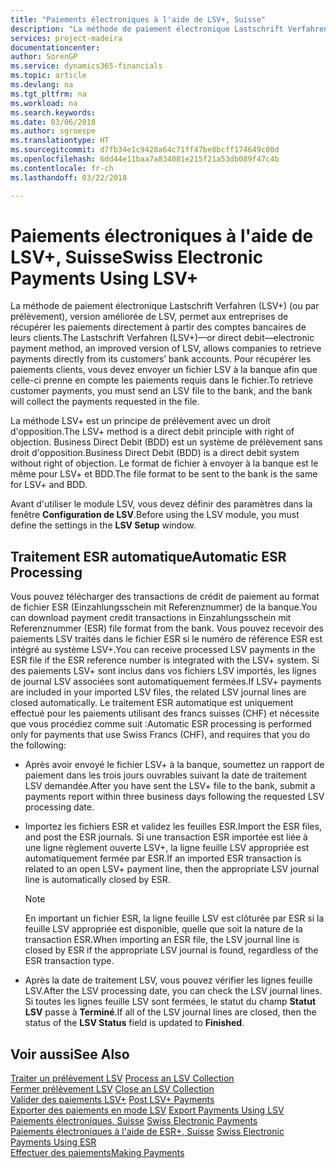 ```yaml
---
title: "Paiements électroniques à l'aide de LSV+, Suisse"
description: "La méthode de paiement électronique Lastschrift Verfahren (LSV+) (ou par prélèvement), version améliorée de LSV, permet aux entreprises de récupérer les paiements directement à partir des comptes bancaires de leurs clients. Pour récupérer les paiements clients, vous devez envoyer un fichier LSV à la banque afin que celle-ci prenne en compte les paiements requis dans le fichier."
services: project-madeira
documentationcenter: 
author: SorenGP
ms.service: dynamics365-financials
ms.topic: article
ms.devlang: na
ms.tgt_pltfrm: na
ms.workload: na
ms.search.keywords: 
ms.date: 03/06/2018
ms.author: sgroespe
ms.translationtype: HT
ms.sourcegitcommit: d7fb34e1c9428a64c71ff47be8bcff174649c00d
ms.openlocfilehash: 6dd44e11baa7a834081e215f21a53db089f47c4b
ms.contentlocale: fr-ch
ms.lasthandoff: 03/22/2018

---
```

# <a name="swiss-electronic-payments-using-lsv"></a><span data-ttu-id="ea965-104">Paiements électroniques à l'aide de LSV+, Suisse</span><span class="sxs-lookup"><span data-stu-id="ea965-104">Swiss Electronic Payments Using LSV+</span></span>
<span data-ttu-id="ea965-105">La méthode de paiement électronique Lastschrift Verfahren (LSV+) (ou par prélèvement), version améliorée de LSV, permet aux entreprises de récupérer les paiements directement à partir des comptes bancaires de leurs clients.</span><span class="sxs-lookup"><span data-stu-id="ea965-105">The Lastschrift Verfahren (LSV+)—or direct debit—electronic payment method, an improved version of LSV, allows companies to retrieve payments directly from its customers’ bank accounts.</span></span> <span data-ttu-id="ea965-106">Pour récupérer les paiements clients, vous devez envoyer un fichier LSV à la banque afin que celle-ci prenne en compte les paiements requis dans le fichier.</span><span class="sxs-lookup"><span data-stu-id="ea965-106">To retrieve customer payments, you must send an LSV file to the bank, and the bank will collect the payments requested in the file.</span></span>  

<span data-ttu-id="ea965-107">La méthode LSV+ est un principe de prélèvement avec un droit d'opposition.</span><span class="sxs-lookup"><span data-stu-id="ea965-107">The LSV+ method is a direct debit principle with right of objection.</span></span> <span data-ttu-id="ea965-108">Business Direct Debit (BDD) est un système de prélèvement sans droit d'opposition.</span><span class="sxs-lookup"><span data-stu-id="ea965-108">Business Direct Debit (BDD) is a direct debit system without right of objection.</span></span> <span data-ttu-id="ea965-109">Le format de fichier à envoyer à la banque est le même pour LSV+ et BDD.</span><span class="sxs-lookup"><span data-stu-id="ea965-109">The file format to be sent to the bank is the same for LSV+ and BDD.</span></span>  

<span data-ttu-id="ea965-110">Avant d'utiliser le module LSV, vous devez définir des paramètres dans la fenêtre **Configuration de LSV**.</span><span class="sxs-lookup"><span data-stu-id="ea965-110">Before using the LSV module, you must define the settings in the **LSV Setup** window.</span></span>

## <a name="automatic-esr-processing"></a><span data-ttu-id="ea965-111">Traitement ESR automatique</span><span class="sxs-lookup"><span data-stu-id="ea965-111">Automatic ESR Processing</span></span>  
<span data-ttu-id="ea965-112">Vous pouvez télécharger des transactions de crédit de paiement au format de fichier ESR (Einzahlungsschein mit Referenznummer) de la banque.</span><span class="sxs-lookup"><span data-stu-id="ea965-112">You can download payment credit transactions in Einzahlungsschein mit Referenznummer (ESR) file format from the bank.</span></span> <span data-ttu-id="ea965-113">Vous pouvez recevoir des paiements LSV traités dans le fichier ESR si le numéro de référence ESR est intégré au système LSV+.</span><span class="sxs-lookup"><span data-stu-id="ea965-113">You can receive processed LSV payments in the ESR file if the ESR reference number is integrated with the LSV+ system.</span></span> <span data-ttu-id="ea965-114">Si des paiements LSV+ sont inclus dans vos fichiers LSV importés, les lignes de journal LSV associées sont automatiquement fermées.</span><span class="sxs-lookup"><span data-stu-id="ea965-114">If LSV+ payments are included in your imported LSV files, the related LSV journal lines are closed automatically.</span></span> <span data-ttu-id="ea965-115">Le traitement ESR automatique est uniquement effectué pour les paiements utilisant des francs suisses (CHF) et nécessite que vous procédiez comme suit :</span><span class="sxs-lookup"><span data-stu-id="ea965-115">Automatic ESR processing is performed only for payments that use Swiss Francs (CHF), and requires that you do the following:</span></span>  

- <span data-ttu-id="ea965-116">Après avoir envoyé le fichier LSV+ à la banque, soumettez un rapport de paiement dans les trois jours ouvrables suivant la date de traitement LSV demandée.</span><span class="sxs-lookup"><span data-stu-id="ea965-116">After you have sent the LSV+ file to the bank, submit a payments report within three business days following the requested LSV processing date.</span></span>  

- <span data-ttu-id="ea965-117">Importez les fichiers ESR et validez les feuilles ESR.</span><span class="sxs-lookup"><span data-stu-id="ea965-117">Import the ESR files, and post the ESR journals.</span></span> <span data-ttu-id="ea965-118">Si une transaction ESR importée est liée à une ligne règlement ouverte LSV+, la ligne feuille LSV appropriée est automatiquement fermée par ESR.</span><span class="sxs-lookup"><span data-stu-id="ea965-118">If an imported ESR transaction is related to an open LSV+ payment line, then the appropriate LSV journal line is automatically closed by ESR.</span></span>  

    > [!NOTE]  
    >  <span data-ttu-id="ea965-119">En important un fichier ESR, la ligne feuille LSV est clôturée par ESR si la feuille LSV appropriée est disponible, quelle que soit la nature de la transaction ESR.</span><span class="sxs-lookup"><span data-stu-id="ea965-119">When importing an ESR file, the LSV journal line is closed by ESR if the appropriate LSV journal is found, regardless of the ESR transaction type.</span></span>  

- <span data-ttu-id="ea965-120">Après la date de traitement LSV, vous pouvez vérifier les lignes feuille LSV.</span><span class="sxs-lookup"><span data-stu-id="ea965-120">After the LSV processing date, you can check the LSV journal lines.</span></span> <span data-ttu-id="ea965-121">Si toutes les lignes feuille LSV sont fermées, le statut du champ **Statut LSV** passe à **Terminé**.</span><span class="sxs-lookup"><span data-stu-id="ea965-121">If all of the LSV journal lines are closed, then the status of the **LSV Status** field is updated to  **Finished**.</span></span>  

## <a name="see-also"></a><span data-ttu-id="ea965-122">Voir aussi</span><span class="sxs-lookup"><span data-stu-id="ea965-122">See Also</span></span>  
 <span data-ttu-id="ea965-123">[Traiter un prélèvement LSV](how-to-process-an-lsv-collection.md) </span><span class="sxs-lookup"><span data-stu-id="ea965-123">[Process an LSV Collection](how-to-process-an-lsv-collection.md) </span></span>  
 <span data-ttu-id="ea965-124">[Fermer prélèvement LSV](how-to-close-an-lsv-collection.md) </span><span class="sxs-lookup"><span data-stu-id="ea965-124">[Close an LSV Collection](how-to-close-an-lsv-collection.md) </span></span>  
 <span data-ttu-id="ea965-125">[Valider des paiements LSV+](how-to-post-lsv-payments.md) </span><span class="sxs-lookup"><span data-stu-id="ea965-125">[Post LSV+ Payments](how-to-post-lsv-payments.md) </span></span>  
 <span data-ttu-id="ea965-126">[Exporter des paiements en mode LSV](how-to-export-payments-using-lsv.md) </span><span class="sxs-lookup"><span data-stu-id="ea965-126">[Export Payments Using LSV](how-to-export-payments-using-lsv.md) </span></span>  
 <span data-ttu-id="ea965-127">[Paiements électroniques, Suisse](swiss-electronic-payments.md) </span><span class="sxs-lookup"><span data-stu-id="ea965-127">[Swiss Electronic Payments](swiss-electronic-payments.md) </span></span>  
 <span data-ttu-id="ea965-128">[Paiements électroniques à l'aide de ESR+, Suisse](swiss-electronic-payments-using-esr.md) </span><span class="sxs-lookup"><span data-stu-id="ea965-128">[Swiss Electronic Payments Using ESR](swiss-electronic-payments-using-esr.md) </span></span>  
 [<span data-ttu-id="ea965-129">Effectuer des paiements</span><span class="sxs-lookup"><span data-stu-id="ea965-129">Making Payments</span></span>](../../payables-make-payments.md)

